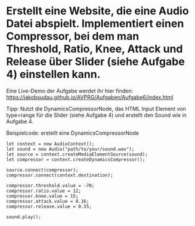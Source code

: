 # Erstellt eine Website, die eine Audio Datei abspielt. Implementiert einen Compressor, bei dem man Threshold, Ratio, Knee, Attack und Release über Slider (siehe Aufgabe 4) einstellen kann.

Eine Live-Demo der Aufgabe werdet ihr hier finden: https://jakobsudau.github.io/AVPRG/Aufgaben/Aufgabe6/index.html

Tipp: Nutzt die DynamicsCompressorNode, das HTML Input Element von type=range für die Slider (siehe Aufgabe 4) und erstellt den Sound wie in Aufgabe 4.

Beispielcode: erstellt eine DynamicsCompressorNode
```
let context = new AudioContext();
let sound = new Audio("path/to/your/sound.wav");
let source = context.createMediaElementSource(sound);
let compressor = context.createDynamicsCompressor();

source.connect(compressor);
compressor.connect(context.destination);

compressor.threshold.value = -70;
compressor.ratio.value = 12;
compressor.knee.value = 15;
compressor.attack.value = 0.16;
compressor.release.value = 0.55;

sound.play();
```